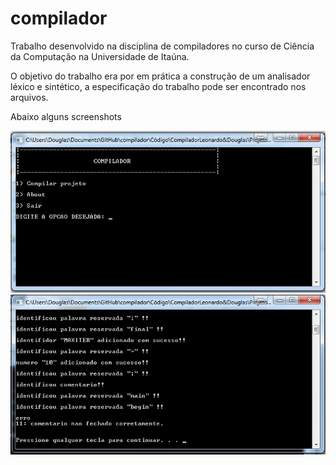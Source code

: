 compilador
==========
Trabalho desenvolvido na disciplina de compiladores no curso de Ciência da Computação na Universidade de Itaúna.

O objetivo do trabalho era por em prática a construção de um analisador léxico e sintético, a especificação do trabalho pode ser encontrado nos arquivos.

Abaixo alguns screenshots

<img src="screenshots/1.jpg" />

<img src="screenshots/2.jpg" />
